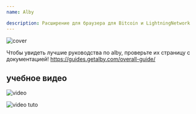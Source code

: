 ```yaml
---
name: Alby

description: Расширение для браузера для Bitcoin и LightningNetwork
---
```


![cover](assets/cover.webp)

Чтобы увидеть лучшие руководства по alby, проверьте их страницу с документацией! https://guides.getalby.com/overall-guide/

## учебное видео

![video](https://youtu.be/nd5fX2vHuDw)

![video tuto](https://guides.getalby.com/overall-guide/)